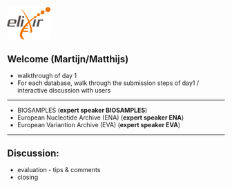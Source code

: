 <img src="https://github.com/PBR/elixir-fondue-datathon/blob/master/images/logo_elixir.png" width="100">

## Welcome (Martijn/Matthijs)
* walkthrough of day 1 
* For each database, walk through the submission steps of day1 / interactive discussion with users
* ***
- BIOSAMPLES (__expert speaker BIOSAMPLES__)
- European Nucleotide Archive (ENA) (__expert speaker ENA__)
- European Variantion Archive (EVA) (__expert speaker EVA__)
***
## Discussion:
* evaluation - tips & comments
* closing
